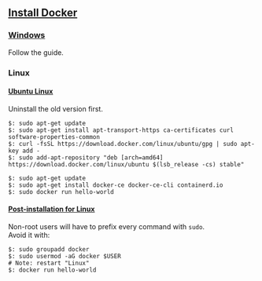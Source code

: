 ## [Install Docker](https://docs.docker.com/install/)

### [Windows](https://docs.docker.com/docker-for-windows/install/)

Follow the guide.  

### Linux

#### [Ubuntu Linux](https://docs.docker.com/engine/install/ubuntu/)

Uninstall the old version first.  

```
$: sudo apt-get update
$: sudo apt-get install apt-transport-https ca-certificates curl software-properties-common
$: curl -fsSL https://download.docker.com/linux/ubuntu/gpg | sudo apt-key add -
$: sudo add-apt-repository "deb [arch=amd64] https://download.docker.com/linux/ubuntu $(lsb_release -cs) stable"
```

```
$: sudo apt-get update
$: sudo apt-get install docker-ce docker-ce-cli containerd.io
$: sudo docker run hello-world
```

#### [Post-installation for Linux](https://docs.docker.com/engine/install/linux-postinstall/)

Non-root users will have to prefix every command with `sudo`.  
Avoid it with:
```
$: sudo groupadd docker
$: sudo usermod -aG docker $USER
# Note: restart "Linux"
$: docker run hello-world
```
